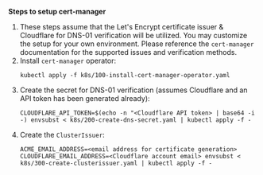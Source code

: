 **Steps to setup cert-manager**

1. These steps assume that the Let's Encrypt certificate issuer & Cloudflare for DNS-01 verification will be utilized. You may customize the setup for your own environment. Please reference the `cert-manager` documentation for the supported issues and verification methods.
2.  Install `cert-manager` operator:
    ```
    kubectl apply -f k8s/100-install-cert-manager-operator.yaml
    ```
3. Create the secret for DNS-01 verification (assumes Cloudflare and an API token has been generated already):
    ```
    CLOUDFLARE_API_TOKEN=$(echo -n "<Cloudflare API token> | base64 -i -) envsubst < k8s/200-create-dns-secret.yaml | kubectl apply -f -
    ```
4. Create the `ClusterIssuer`:
    ```
    ACME_EMAIL_ADDRESS=<email address for certificate generation> CLOUDFLARE_EMAIL_ADDRESS=<Cloudflare account email> envsubst < k8s/300-create-clusterissuer.yaml | kubectl apply -f -
    ```